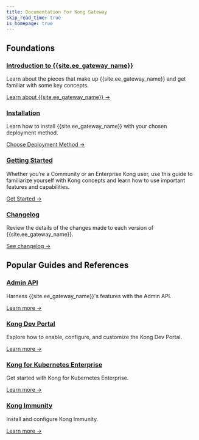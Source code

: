 ```yaml
---
title: Documentation for Kong Gateway
skip_read_time: true
is_homepage: true
---
```


<div class="docs-grid">

  <h2 class="docs-grid-section-title">Foundations</h2>

  <div class="docs-grid-block">
    <h3><a href="/enterprise/{{page.kong_version}}/introduction">Introduction to {{site.ee_gateway_name}}</a></h3>
    <p>Learn about the pieces that make up {{site.ee_gateway_name}} and get familiar with some key concepts.</p>
    <a href="/enterprise/{{page.kong_version}}/introduction">Learn about {{site.ee_gateway_name}} &rarr;</a>
  </div>

  <div class="docs-grid-block">
    <h3><a href="/enterprise/{{page.kong_version}}/deployment/installation/overview">Installation</a></h3>
    <p>Learn how to install {{site.ee_gateway_name}} with your chosen deployment method.</p>
    <a href="/enterprise/{{page.kong_version}}/deployment/installation/overview">Choose Deployment Method &rarr;</a>
  </div>

  <div class="docs-grid-block">
    <h3><a href="/getting-started-guide/latest/overview">Getting Started</a></h3>
    <p>Whether you’re a Community or an Enterprise Kong user, use this guide to familiarize yourself with Kong concepts and learn how to use important features and capabilities.</p>
    <a href="/getting-started-guide/latest/overview">Get Started &rarr;</a>
  </div>

  <div class="docs-grid-block">
    <h3><a href="/enterprise/changelog">Changelog</a></h3>
    <p>Review the details of the changes made to each version of {{site.ee_gateway_name}}.</p>
    <a href="/enterprise/changelog/">See changelog &rarr;</a>
  </div>

  <h2 class="docs-grid-section-title">Popular Guides and References</h2>

  <div class="docs-grid-block">
    <h3><a href="/enterprise/{{page.kong_version}}/admin-api">Admin API</a></h3>
    <p>Harness {{site.ee_gateway_name}}'s features with the Admin API.</p>
    <a href="/enterprise/{{page.kong_version}}/admin-api">Learn more &rarr;</a>
  </div>

  <div class="docs-grid-block">
    <h3><a href="/enterprise/{{page.kong_version}}/developer-portal/introduction">Kong Dev Portal</a></h3>
    <p>Explore how to enable, configure, and customize the Kong Dev Portal.</p>
    <a href="/enterprise/{{page.kong_version}}/developer-portal/introduction">Learn more &rarr;</a>
  </div>

  <div class="docs-grid-block">
    <h3><a href="/enterprise/{{page.kong_version}}/deployment/kong-for-kubernetes-enterprise">Kong for Kubernetes Enterprise</a></h3>
    <p>Get started with Kong for Kubernetes Enterprise.</p>
    <a href="/enterprise/{{page.kong_version}}/deployment/kong-for-kubernetes-enterprise">Learn more &rarr;</a>
  </div>

  <div class="docs-grid-block">
    <h3><a href="/enterprise/{{page.kong_version}}/immunity/install-configure">Kong Immunity</a></h3>
    <p>Install and configure Kong Immunity.</p>
    <a href="/enterprise/{{page.kong_version}}/immunity/install-configure">Learn more &rarr;</a>
  </div>

</div>
